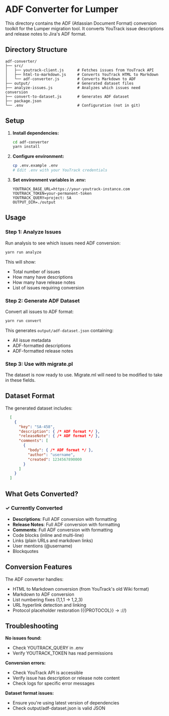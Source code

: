 # ADF Converter for Lumper

This directory contains the ADF (Atlassian Document Format) conversion toolkit for the Lumper migration tool. It converts YouTrack issue descriptions and release notes to Jira's ADF format.


## Directory Structure

```
adf-converter/
├── src/
│   ├── youtrack-client.js      # Fetches issues from YouTrack API
│   ├── html-to-markdown.js     # Converts YouTrack HTML to Markdown
│   └── adf-converter.js        # Converts Markdown to ADF
├── output/                     # Generated dataset files
├── analyze-issues.js           # Analyzes which issues need conversion
├── convert-to-dataset.js       # Generates ADF dataset
├── package.json
└── .env                        # Configuration (not in git)
```

## Setup

1. **Install dependencies:**
   ```bash
   cd adf-converter
   yarn install
   ```

2. **Configure environment:**
   ```bash
   cp .env.example .env
   # Edit .env with your YouTrack credentials
   ```

3. **Set environment variables in .env:**
   ```
   YOUTRACK_BASE_URL=https://your-youtrack-instance.com
   YOUTRACK_TOKEN=your-permanent-token
   YOUTRACK_QUERY=project: SA
   OUTPUT_DIR=./output
   ```

## Usage

### Step 1: Analyze Issues

Run analysis to see which issues need ADF conversion:

```bash
yarn run analyze
```

This will show:
- Total number of issues
- How many have descriptions
- How many have release notes
- List of issues requiring conversion

### Step 2: Generate ADF Dataset

Convert all issues to ADF format:

```bash
yarn run convert
```

This generates `output/adf-dataset.json` containing:
- All issue metadata
- ADF-formatted descriptions
- ADF-formatted release notes

### Step 3: Use with migrate.pl

The dataset is now ready to use. Migrate.ml will need to be modified to take in these fields.

## Dataset Format

The generated dataset includes:

```json
  [
    {
      "key": "SA-458",
      "description": { /* ADF format */ },
      "releaseNote": { /* ADF format */ },
      "comments": [
        {
          "body": { /* ADF format */ },
          "author": "username",
          "created": 1234567890000
        }
      ]
    }
  ]
```

## What Gets Converted?

### ✓ Currently Converted
- **Descriptions**: Full ADF conversion with formatting
- **Release Notes**: Full ADF conversion with formatting
- **Comments**: Full ADF conversion with formatting
- Code blocks (inline and multi-line)
- Links (plain URLs and markdown links)
- User mentions (@username)
- Blockquotes


## Conversion Features

The ADF converter handles:
- HTML to Markdown conversion (from YouTrack's old Wiki format)
- Markdown to ADF conversion
- List numbering fixes (1,1,1 → 1,2,3)
- URL hyperlink detection and linking
- Protocol placeholder restoration ({{PROTOCOL}} → ://)

## Troubleshooting

**No issues found:**
- Check YOUTRACK_QUERY in .env
- Verify YOUTRACK_TOKEN has read permissions

**Conversion errors:**
- Check YouTrack API is accessible
- Verify issue has description or release note content
- Check logs for specific error messages

**Dataset format issues:**
- Ensure you're using latest version of dependencies
- Check output/adf-dataset.json is valid JSON

